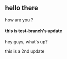 ## hello there

how are you ?

#### this is test-branch's update

hey guys, what's up?

this is a 2nd update
